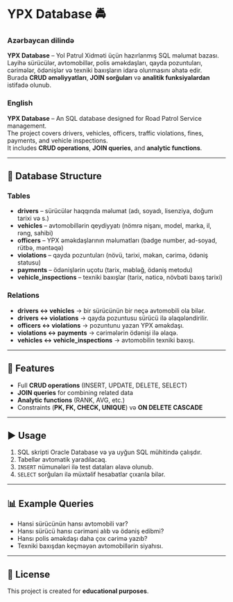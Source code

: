 # YPX Database 🚔

### Azərbaycan dilində
**YPX Database** – Yol Patrul Xidməti üçün hazırlanmış SQL məlumat bazası.  
Layihə sürücülər, avtomobillər, polis əməkdaşları, qayda pozuntuları, cərimələr, ödənişlər və texniki baxışların idarə olunmasını əhatə edir.  
Burada **CRUD əməliyyatları**, **JOIN sorğuları** və **analitik funksiyalardan** istifadə olunub.  

### English
**YPX Database** – An SQL database designed for Road Patrol Service management.  
The project covers drivers, vehicles, officers, traffic violations, fines, payments, and vehicle inspections.  
It includes **CRUD operations**, **JOIN queries**, and **analytic functions**.  

---

## 📂 Database Structure

### Tables
- **drivers** – sürücülər haqqında məlumat (adı, soyadı, lisenziya, doğum tarixi və s.)
- **vehicles** – avtomobillərin qeydiyyatı (nömrə nişanı, model, marka, il, rəng, sahibi)
- **officers** – YPX əməkdaşlarının məlumatları (badge number, ad-soyad, rütbə, məntəqə)
- **violations** – qayda pozuntuları (növü, tarixi, məkan, cərimə, ödəniş statusu)
- **payments** – ödənişlərin uçotu (tarix, məbləğ, ödəniş metodu)
- **vehicle_inspections** – texniki baxışlar (tarix, nəticə, növbəti baxış tarixi)

### Relations
- **drivers ↔ vehicles** → bir sürücünün bir neçə avtomobili ola bilər.
- **drivers ↔ violations** → qayda pozuntusu sürücü ilə əlaqələndirilir.
- **officers ↔ violations** → pozuntunu yazan YPX əməkdaşı.
- **violations ↔ payments** → cərimələrin ödənişi ilə əlaqə.
- **vehicles ↔ vehicle_inspections** → avtomobilin texniki baxışı.

---

## 🔧 Features
- Full **CRUD operations** (INSERT, UPDATE, DELETE, SELECT)
- **JOIN queries** for combining related data
- **Analytic functions** (RANK, AVG, etc.)
- Constraints (**PK, FK, CHECK, UNIQUE**) və **ON DELETE CASCADE**

---

## ▶️ Usage
1. SQL skripti Oracle Database və ya uyğun SQL mühitində çalışdır.
2. Tabellər avtomatik yaradılacaq.
3. `INSERT` nümunələri ilə test dataları əlavə olunub.
4. `SELECT` sorğuları ilə müxtəlif hesabatlar çıxarıla bilər.

---

## 📊 Example Queries
- Hansi sürücünün hansı avtomobili var?  
- Hansı sürücü hansı cəriməni alıb və ödəniş edibmi?  
- Hansı polis əməkdaşı daha çox cərimə yazıb?  
- Texniki baxışdan keçməyən avtomobillərin siyahısı.  

---

## 📜 License
This project is created for **educational purposes**.
